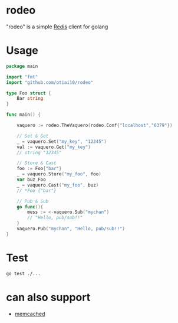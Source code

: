 # rodeo
"rodeo" is a simple [Redis](http://redis.io/) client for golang

# Usage
```go
package main

import "fmt"
import "github.com/otiai10/rodeo"

type Foo struct {
    Bar string
}

func main() {

    vaquero := rodeo.TheVaquero(rodeo.Conf{"localhost","6379"})

    // Set & Get
    _ = vaquero.Set("my_key", "12345")
    val := vaquero.Get("my_key")
    // string "12345"

    // Store & Cast
    foo := Foo{"bar"}
    _ = vaquero.Store("my_foo", foo)
    var buz Foo
    _ = vaquero.Cast("my_foo", buz)
    // *Foo {"bar"}

    // Pub & Sub
    go func(){
        mess := <-vaquero.Sub("mychan")
        // "Hello, pub/sub!!"
    }
    vaquero.Pub("mychan", "Hello, pub/sub!!")
}
```

# Test
```sh
go test ./...
```

# can also support

- [memcached](https://github.com/otiai10/rodeo/tree/master/protocol/memcached)

